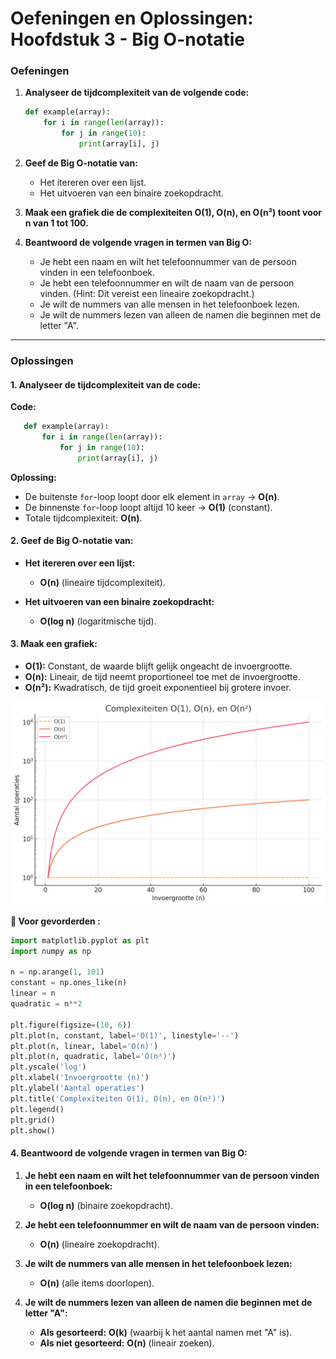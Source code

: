 # Oefeningen en Oplossingen: Hoofdstuk 3 - Big O-notatie

### Oefeningen

1. **Analyseer de tijdcomplexiteit van de volgende code:**
   ```python
   def example(array):
       for i in range(len(array)):
           for j in range(10):
               print(array[i], j)
   ```

2. **Geef de Big O-notatie van:**
   - Het itereren over een lijst.
   - Het uitvoeren van een binaire zoekopdracht.

3. **Maak een grafiek die de complexiteiten O(1), O(n), en O(n²) toont voor n van 1 tot 100.**

4. **Beantwoord de volgende vragen in termen van Big O:**
   - Je hebt een naam en wilt het telefoonnummer van de persoon vinden in een telefoonboek.
   - Je hebt een telefoonnummer en wilt de naam van de persoon vinden. (Hint: Dit vereist een lineaire zoekopdracht.)
   - Je wilt de nummers van alle mensen in het telefoonboek lezen.
   - Je wilt de nummers lezen van alleen de namen die beginnen met de letter "A".

---

### Oplossingen

#### 1. Analyseer de tijdcomplexiteit van de code:

**Code:**
```python
   def example(array):
       for i in range(len(array)):
           for j in range(10):
               print(array[i], j)
```

**Oplossing:**
- De buitenste `for`-loop loopt door elk element in `array` → **O(n)**.
- De binnenste `for`-loop loopt altijd 10 keer → **O(1)** (constant).
- Totale tijdcomplexiteit: **O(n)**.

#### 2. Geef de Big O-notatie van:
- **Het itereren over een lijst:**
   - **O(n)** (lineaire tijdcomplexiteit).

- **Het uitvoeren van een binaire zoekopdracht:**
   - **O(log n)** (logaritmische tijd).

#### 3. Maak een grafiek:
- **O(1):** Constant, de waarde blijft gelijk ongeacht de invoergrootte.
- **O(n):** Lineair, de tijd neemt proportioneel toe met de invoergrootte.
- **O(n²):** Kwadratisch, de tijd groeit exponentieel bij grotere invoer.
<img src="./media/output.png">

**🚀 Voor gevorderden :**
```python
import matplotlib.pyplot as plt
import numpy as np

n = np.arange(1, 101)
constant = np.ones_like(n)
linear = n
quadratic = n**2

plt.figure(figsize=(10, 6))
plt.plot(n, constant, label='O(1)', linestyle='--')
plt.plot(n, linear, label='O(n)')
plt.plot(n, quadratic, label='O(n²)')
plt.yscale('log')
plt.xlabel('Invoergrootte (n)')
plt.ylabel('Aantal operaties')
plt.title('Complexiteiten O(1), O(n), en O(n²)')
plt.legend()
plt.grid()
plt.show()
```

#### 4. Beantwoord de volgende vragen in termen van Big O:

1. **Je hebt een naam en wilt het telefoonnummer van de persoon vinden in een telefoonboek:**
   - **O(log n)** (binaire zoekopdracht).

2. **Je hebt een telefoonnummer en wilt de naam van de persoon vinden:**
   - **O(n)** (lineaire zoekopdracht).

3. **Je wilt de nummers van alle mensen in het telefoonboek lezen:**
   - **O(n)** (alle items doorlopen).

4. **Je wilt de nummers lezen van alleen de namen die beginnen met de letter "A":**
   - **Als gesorteerd:** **O(k)** (waarbij k het aantal namen met "A" is).
   - **Als niet gesorteerd:** **O(n)** (lineair zoeken).
